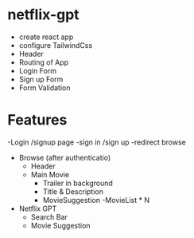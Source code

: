 # netflix-gpt
- create react app
- configure TailwindCss
- Header
- Routing of App
- Login Form
- Sign up Form
- Form Validation

# Features

-Login /signup page
    -sign in /sign up
    -redirect browse
- Browse (after authenticatio)
    - Header
    - Main Movie
        - Trailer in background
        - Title & Description
        - MovieSuggestion
            -MovieList * N
- Netflix GPT
    - Search Bar
    - Movie Suggestion
